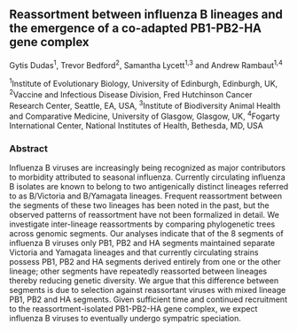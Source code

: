 ## Reassortment between influenza B lineages and the emergence of a co-adapted PB1-PB2-HA gene complex

Gytis Dudas<sup>1</sup>, Trevor Bedford<sup>2</sup>, Samantha Lycett<sup>1,3</sup> and Andrew Rambaut<sup>1,4</sup>

<sup>1</sup>Institute of Evolutionary Biology, University of Edinburgh, Edinburgh, UK,
<sup>2</sup>Vaccine and Infectious Disease Division, Fred Hutchinson Cancer Research Center, Seattle, EA, USA,
<sup>3</sup>Institute of Biodiversity Animal Health and Comparative Medicine, University of Glasgow, Glasgow, UK,
<sup>4</sup>Fogarty International Center, National Institutes of Health, Bethesda, MD, USA

### Abstract

Influenza B viruses are increasingly being recognized as major contributors to morbidity attributed to seasonal influenza. Currently circulating influenza B isolates are known to belong to two antigenically distinct lineages referred to as B/Victoria and B/Yamagata lineages. Frequent reassortment between the segments of these two lineages has been noted in the past, but the observed patterns of reassortment have not been formalized in detail. We investigate inter-lineage reassortments by comparing phylogenetic trees across genomic segments. Our analyses indicate that of the 8 segments of influenza B viruses only PB1, PB2 and HA segments maintained separate Victoria and Yamagata lineages and that currently circulating strains possess PB1, PB2 and HA segments derived entirely from one or the other lineage; other segments have repeatedly reassorted between lineages thereby reducing genetic diversity. We argue that this difference between segments is due to selection against reassortant viruses with mixed lineage PB1, PB2 and HA segments. Given sufficient time and continued recruitment to the reassortment-isolated PB1-PB2-HA gene complex, we expect influenza B viruses to eventually undergo sympatric speciation.

